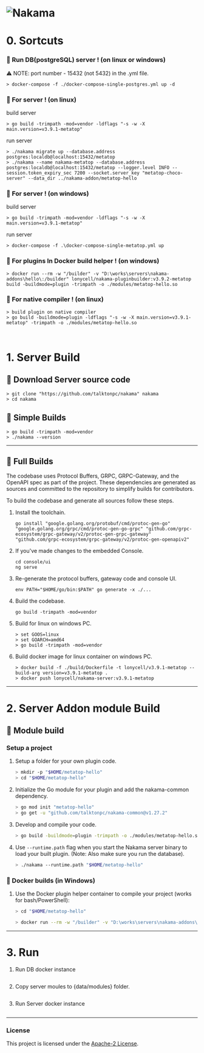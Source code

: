 ![Nakama](.github/logo.png?raw=true "Nakama logo")
========================================================================================
# 0. __Sortcuts__

### 📌 Run DB(postgreSQL) server ! (on linux or windows)
⚠️ NOTE: port number - 15432 (not 5432) in the .yml file.
```shell
> docker-compose -f ./docker-compose-single-postgres.yml up -d

```


### 📌 For server ! (on linux)
build server
```shell
> go build -trimpath -mod=vendor -ldflags "-s -w -X main.version=v3.9.1-metatop" 
```
run server
```shell
> ./nakama migrate up --database.address postgres:localdb@localhost:15432/metatop
> ./nakama --name nakama-metatop --database.address postgres:localdb@localhost:15432/metatop --logger.level INFO --session.token_expiry_sec 7200 --socket.server_key "metatop-choco-server" --data_dir ../nakama-addon/metatop-hello
```

### 📌 For server ! (on windows)
build server
```shell
> go build -trimpath -mod=vendor -ldflags "-s -w -X main.version=v3.9.1-metatop" 
```
run server
```shell
> docker-compose -f .\docker-compose-single-metatop.yml up
```

### 📌 For plugins In Docker build helper ! (on windows)
```shell
> docker run --rm -w "/builder" -v "D:\works\servers\nakama-addons\hello\:/builder" lonycell/nakama-pluginbuilder:v3.9.2-metatop build -buildmode=plugin -trimpath -o ./modules/metatop-hello.so
```

### 📌 For native compiler ! (on linux)
```shell
> build plugin on native compiler
> go build -buildmode=plugin -ldflags "-s -w -X main.version=v3.9.1-metatop" -trimpath -o ./modules/metatop-hello.so
```

```


```

# 1. Server Build
## 📌 Download Server source code
   ```shell
   > git clone "https://github.com/talktonpc/nakama" nakama
   > cd nakama
   ```

## 📌 Simple Builds
   ```shell
   > go build -trimpath -mod=vendor
   > ./nakama --version
   ```

---
## 📌 Full Builds

The codebase uses Protocol Buffers, GRPC, GRPC-Gateway, and the OpenAPI spec as part of the project. These dependencies are generated as sources and committed to the repository to simplify builds for contributors.

To build the codebase and generate all sources follow these steps.

1. Install the toolchain.

   ```shell
   go install "google.golang.org/protobuf/cmd/protoc-gen-go" "google.golang.org/grpc/cmd/protoc-gen-go-grpc" "github.com/grpc-ecosystem/grpc-gateway/v2/protoc-gen-grpc-gateway" "github.com/grpc-ecosystem/grpc-gateway/v2/protoc-gen-openapiv2"
   ```

2. If you've made changes to the embedded Console.

    ```shell
    cd console/ui
    ng serve
    ```

3. Re-generate the protocol buffers, gateway code and console UI.

   ```shell
   env PATH="$HOME/go/bin:$PATH" go generate -x ./...
   ```

4. Build the codebase.

   ```shell
   go build -trimpath -mod=vendor
   ```

5. Build for linux on windows PC.
   ```shell
   > set GOOS=linux
   > set GOARCH=amd64
   > go build -trimpath -mod=vendor 
   ```

6. Build docker image for linux container on windows PC.
   ```shell
   > docker build -f ./build/Dockerfile -t lonycell/v3.9.1-metatop --build-arg version=v3.9.1-metatop .
   > docker push lonycell/nakama-server:v3.9.1-metatop
   ```
---
# 2. Server Addon module Build
## 📌 Module build
### Setup a project

1. Setup a folder for your own plugin code.

    ```bash
    > mkdir -p "$HOME/metatop-hello"
    > cd "$HOME/metatop-hello"
    ```

2. Initialize the Go module for your plugin and add the nakama-common dependency.

    ```bash
    > go mod init "metatop-hello"
    > go get -u "github.com/talktonpc/nakama-common@v1.27.2"
    ```
3. Develop and compile your code.

    ```bash
    > go build -buildmode=plugin -trimpath -o ./modules/metatop-hello.so
    ```

4. Use `--runtime.path` flag when you start the Nakama server binary to load your built plugin. (Note: Also make sure you run the database).

    ```bash
    > ./nakama --runtime.path "$HOME/metatop-hello"
    ```

 ### 📌 Docker builds (in Windows)

1. Use the Docker plugin helper container to compile your project (works for bash/PowerShell):

    ```bash
    > cd "$HOME/metatop-hello"

    > docker run --rm -w "/builder" -v "D:\works\servers\nakama-addons\hello\:/builder" lonycell/nakama-pluginbuilder:v3.9.1-metatop build -buildmode=plugin -trimpath -o ./modules/metatop-hello.so
    ```

---

# 3. Run
1. Run DB docker instance
   ```bash


   ```

2. Copy server moules to {data/modules} folder.
   ```bash

   
   ```

3. Run Server docker instance
   ```bash

   
   ```

---
### License

This project is licensed under the [Apache-2 License](https://github.com/talktonpc/nakama/blob/master/LICENSE).
